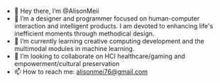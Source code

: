 - 👋 Hey there, I’m @AlisonMeii
- 👀 I’m a designer and programmer focused on human-computer interaction and intelligent products. I am devoted to enhancing life's inefficient moments through methodical design.
- 🌱 I’m currently learning creative computing development and the multimodal modules in machine learning.
- 💞️ I’m looking to collaborate on HCI healthcare/gaming and empowerment/cultural preservation
- 📫 How to reach me: alisonmei76@gmail.com

<!---
AlisonMeii/AlisonMeii is a ✨ special ✨ repository because its `README.md` (this file) appears on your GitHub profile.
You can click the Preview link to take a look at your changes.
--->
